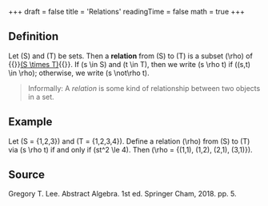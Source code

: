+++
draft = false
title = 'Relations'
readingTime = false
math = true
+++

## Definition

Let \(S\) and \(T\) be sets. Then a **relation** from \(S\) to \(T\) is a subset \(\rho\) of {{<rawhtml>}}<a href="/notes/mathematics/definitions/cartesian_product/">\(S \times T\)</a>{{</rawhtml>}}. If \(s \in S\) and \(t \in T\), then we write \(s \rho t\) if \((s,t) \in \rho\); otherwise, we write \(s \not\rho t\).

> Informally: A _relation_ is some kind of relationship between two objects in a set.

## Example

Let \(S = \{1,2,3\}\) and \(T = \{1,2,3,4\}\). Define a relation \(\rho\) from \(S\) to \(T\) via \(s \rho t\) if and only if \(st^2 \le 4\). Then \(\rho = \{(1,1), (1,2), (2,1), (3,1)\}\).

## Source
<!-- Author(s). Title of Textbook. Edition (if applicable). Publisher, Year. Page(s) used. -->
Gregory T. Lee. Abstract Algebra. 1st ed. Springer Cham, 2018. pp. 5.
